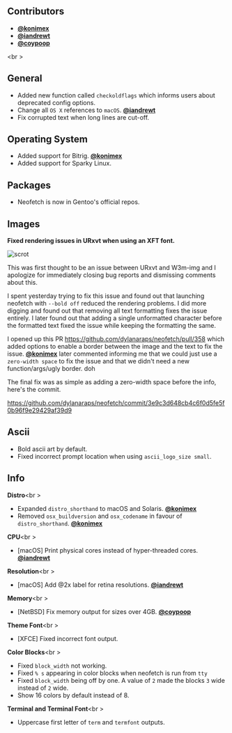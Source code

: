 ## Contributors

- **[@konimex](https://github.com/konimex)**
- **[@iandrewt](https://github.com/iandrewt)**
- **[@coypoop](https://github.com/coypoop)**

<br \>

## General

- Added new function called `checkoldflags` which informs users about deprecated config options.
- Change all `OS X` references to `macOS`. **[@iandrewt](https://github.com/iandrewt)**
- Fix corrupted text when long lines are cut-off.


## Operating System

- Added support for Bitrig. **[@konimex](https://github.com/konimex)**
- Added support for Sparky Linux.


## Packages

- Neofetch is now in Gentoo's official repos.


## Images

**Fixed rendering issues in URxvt when using an XFT font.**

![scrot](https://i.sli.mg/6qp9Cg.png)

This was first thought to be an issue between URxvt and W3m-img and I apologize for immediately closing bug reports and dismissing comments about this.

I spent yesterday trying to fix this issue and found out that launching neofetch with `--bold off`
reduced the rendering problems. I did more digging and found out that removing all text formatting fixes the issue entirely. I later found out that adding a single unformatted character before the formatted text fixed the issue while keeping the formatting the same.

I opened up this PR https://github.com/dylanaraps/neofetch/pull/358 which added options to enable a border between the image and the text to fix the issue. **[@konimex](https://github.com/konimex)** later commented informing me that we could just use a `zero-width space` to fix the issue and that we didn't need a new function/args/ugly border. doh

The final fix was as simple as adding a zero-width space before the info, here's the commit.

https://github.com/dylanaraps/neofetch/commit/3e9c3d648cb4c6f0d5fe5f0b96f9e29429af39d9


## Ascii

- Bold ascii art by default.
- Fixed incorrect prompt location when using `ascii_logo_size small`.


## Info

**Distro**<br \>

- Expanded `distro_shorthand` to macOS and Solaris. **[@konimex](https://github.com/konimex)**
- Removed `osx_buildversion` and `osx_codename` in favour of `distro_shorthand`. **[@konimex](https://github.com/konimex)**

**CPU**<br \>

- [macOS] Print physical cores instead of hyper-threaded cores. **[@iandrewt](https://github.com/iandrewt)**

**Resolution**<br \>

- [macOS] Add @2x label for retina resolutions. **[@iandrewt](https://github.com/iandrewt)**

**Memory**<br \>

- [NetBSD] Fix memory output for sizes over 4GB. **[@coypoop](https://github.com/coypoop)**

**Theme Font**<br \>

- [XFCE] Fixed incorrect font output.

**Color Blocks**<br \>

- Fixed `block_width` not working.
- Fixed `% s` appearing in color blocks when neofetch is run from `tty`
- Fixed `block_width` being off by one. A value of `2` made the blocks `3` wide instead of `2` wide.
- Show 16 colors by default instead of 8.

**Terminal and Terminal Font**<br \>

- Uppercase first letter of `term` and `termfont` outputs.

